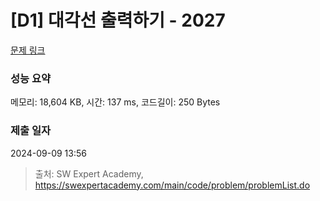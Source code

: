 # [D1] 대각선 출력하기 - 2027 

[문제 링크](https://swexpertacademy.com/main/code/problem/problemDetail.do?contestProbId=AV5QFuZ6As0DFAUq) 

### 성능 요약

메모리: 18,604 KB, 시간: 137 ms, 코드길이: 250 Bytes

### 제출 일자

2024-09-09 13:56



> 출처: SW Expert Academy, https://swexpertacademy.com/main/code/problem/problemList.do